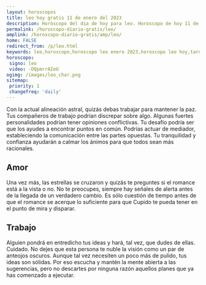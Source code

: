 ```yaml
---
layout: horoscopos
title: leo hoy gratis 11 de enero del 2023 
description: Horóscopo del dia de hoy para leo. Horoscopo de hoy 11 de enero del 2023. Las predicciones de amor, trabajo, vida personal gratis.
permalink: /horoscopo-diario-gratis/leo/
amplink: /horoscopo-diario-gratis/amp/leo/
home: FALSE
redirect_from: /p/leo.html
keywords: leo,horoscopo,horoscopo leo enero 2023,horoscopo leo hoy,tarot leo enero 2023,horoscopo leo,tarot leo hoy,horoscopo de hoy,horoscopo diario,tarot del amor,horoscopo de hoy leo,horoscopo diario del tarot, Horoscopo de hoy leo 11 de enero del 2023,horóscopo del día,signos zodiacales 2023, el horoscopo de hoy
horoscopo:
 signo: leo
 video: -DQpmrrAIeU
ogimg: /images/leo_char.png
sitemap:
 priority: 1
 changefreq: 'daily'
---
```



Con la actual alineación astral, quizás debas trabajar para mantener la paz. Tus compañeros de trabajo podrían discrepar sobre algo. Algunas fuertes personalidades podrían tener opiniones conflictivas. Tu desafío podría ser que los ayudes a encontrar puntos en común. Podrías actuar de mediador, estableciendo la comunicación entre las partes opuestas. Tu tranquilidad y confianza ayudarán a calmar los ánimos para que todos sean más racionales.

## Amor

Una vez más, las estrellas se cruzaron y quizás te preguntes si el romance está a la vista o no. No te preocupes, siempre hay señales de alerta antes de la llegada de un verdadero cambio. Es sólo cuestión de tiempo antes de que el romance se acerque lo suficiente para que Cupido te pueda tener en el punto de mira y disparar.

## Trabajo

Alguien pondrá en entredicho tus ideas y hará, tal vez, que dudes de ellas. Cuidado. No dejes que esta persona te nuble la visión como un par de anteojos oscuros. Aunque tal vez necesiten un poco más de pulido, tus ideas son sólidas. Por eso escucha y mantén la mente abierta a las sugerencias, pero no descartes por ninguna razón aquellos planes que ya has comenzado a ejecutar.